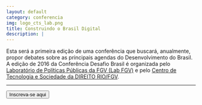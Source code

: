 ```yaml
---
layout: default
category: conferencia
img: logo_cts_lab.png
title: Construindo o Brasil Digital
description: |
---
```


Esta será a primeira edição de uma conferência que buscará, anualmente, propor debates sobre as principais agendas do Desenvolvimento do Brasil. A edição de 2016 da Conferência Desafio Brasil é organizada pelo [Laboratório de Políticas Públicas da FGV (Lab FGV)](http://www.labfgv.com) e pelo [Centro de Tecnologia e Sociedade da DIREITO RIO/FGV](http://direitorio.fgv.br/cts).

___

<div class="col-md-12">
  <a href="http://www.fgv.br/eventos/?P_EVENTO=2990&P_IDIOMA=0" target="_blank">
    <button class="btn-inscr-b">Inscreva-se aqui</button>
  </a>
</div>

